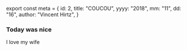 export const meta = {
id: 2,
title: "COUCOU",
yyyy: "2018",
mm: "11",
dd: "16",
author: "Vincent Hirtz",
}

### Today was nice

I love my wife
